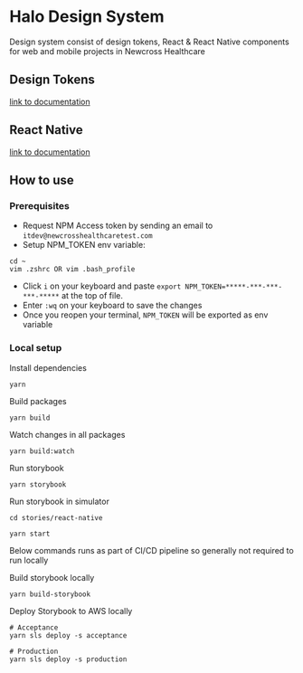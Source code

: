 # Halo Design System

Design system consist of design tokens, React & React Native components for web and mobile projects in Newcross Healthcare

## Design Tokens

[link to documentation](packages/design-tokens/README.md)

## React Native

[link to documentation](packages/react-native/README.md)

## How to use

### Prerequisites

- Request NPM Access token by sending an email to `itdev@newcrosshealthcaretest.com`
- Setup NPM_TOKEN env variable:

```
cd ~
vim .zshrc OR vim .bash_profile
```

- Click `i` on your keyboard and paste `export NPM_TOKEN=*****-***-***-***-*****` at the top of file.
- Enter `:wq` on your keyboard to save the changes
- Once you reopen your terminal, `NPM_TOKEN` will be exported as env variable

### Local setup

Install dependencies

```
yarn
```

Build packages

```
yarn build
```

Watch changes in all packages

```
yarn build:watch
```

Run storybook

```
yarn storybook
```

Run storybook in simulator

```
cd stories/react-native

yarn start
```

Below commands runs as part of CI/CD pipeline so generally not required to run locally

Build storybook locally

```
yarn build-storybook
```

Deploy Storybook to AWS locally

```
# Acceptance
yarn sls deploy -s acceptance

# Production
yarn sls deploy -s production
```
